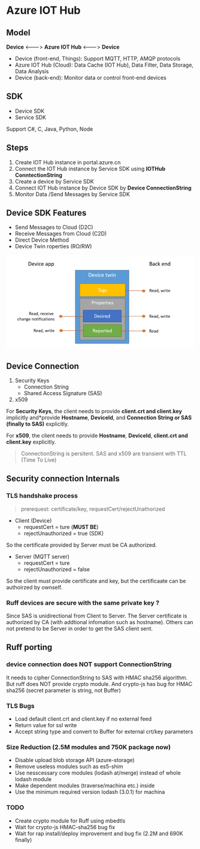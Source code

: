 # Azure IOT Hub

## Model 

**Device** <---> **Azure IOT Hub** <---> **Device**

- Device (front-end, Things): Support MQTT, HTTP, AMQP protocols
- Azure IOT Hub (Cloud): Data Cache (IOT Hub), Data Filter, Data Storage, Data Analysis
- Device (back-end): Monitor data or control front-end devices

## SDK

- Device SDK
- Service SDK

Support C#, C, Java, Python, Node

## Steps

1. Create IOT Hub instance in portal.azure.cn
2. Connect the IOT Hub instance by Service SDK using **IOTHub ConntectionString**
3. Create a device by Service SDK
4. Connect IOT Hub instance by Device SDK by **Device ConnectionString**
5. Monitor Data /Send Messages by Service SDK

## Device SDK Features

- Send Messages to Cloud (D2C)
- Receive Messages from Cloud (C2D)
- Direct Device Method
- Device Twin roperties (RO/RW)

![Twin](./res/twin.png)

## Device Connection

1. Security Keys
   - Connection String
   - Shared Access Signature (SAS)
2. x509

For **Security Keys**, the client needs to provide **client.crt and client.key** implicitly and*provide **Hostname**, **DeviceId**, and **Connection String or SAS (finally to SAS)**  explicitly. 

For **x509**, the client needs to provide **Hostname**, **DeviceId**, **client.crt and client.key** explicitly.

> ConnectionString is persitent. 
> SAS and x509 are transient with TTL (Time To Live)

## Security connection Internals

### TLS handshake process 

> prerequest: certificate/key, requestCert/rejectUnathorized

- Client (Device)
  - requestCert = ture (**MUST BE**)
  - rejectUnauthorized = true (SDK)

So the certificate provided by Server must be CA authorized.

- Server (MQTT server)
  - requestCert = ture
  - rejectUnauthorized = false

So the client must provide certificate and key, but the certificaate can be authoirzed by ownself.

### Ruff devices are secure with the same private key ?

Since SAS is unidirectional from Client to Server. The Server certificate is authorized by CA (with addtional infomation such as hostname). Others can not pretend to be Server in order to get the SAS client sent.


## Ruff porting

### device connection does NOT support ConnectionString 

It needs to cipher ConnectionString to SAS with HMAC sha256 algorithm. But ruff does NOT provide crypto module. And crypto-js has bug for HMAC sha256 (secret parameter is string, not Buffer)

### TLS Bugs

- Load default client.crt and client.key if no external feed
- Return value for ssl write
- Accept string type and convert to Buffer for external crt/key parameters 

### Size Reduction (2.5M modules and 750K package now)

- Disable upload blob storage API (azure-storage)
- Remove useless modules such as es5-shim
- Use nesscessary core modules (lodash at/merge) instead of whole lodash module
- Make dependent modules (traverse/machina etc.) inside
- Use the minimum required version lodash (3.0.1) for machina

### TODO

- Create crypto module for Ruff using mbedtls
- Wait for crypto-js HMAC-sha256 bug fix
- Wait for rap install/deploy improvement and bug fix (2.2M and 690K finally) 
